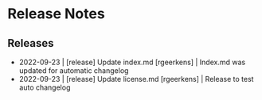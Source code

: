 # Release Notes

## Releases
- 2022-09-23 | [release] Update index.md  [rgeerkens] | Index.md was updated for automatic changelog
- 2022-09-23 | [release] Update license.md  [rgeerkens] | Release to test auto changelog
